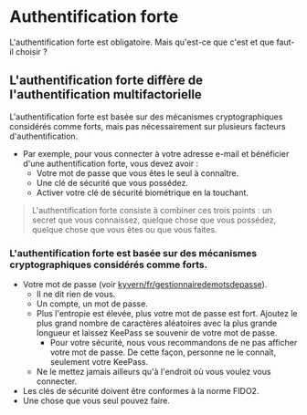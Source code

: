 # Authentification forte
L'authentification forte est obligatoire. Mais qu'est-ce que c'est et que faut-il choisir ?
## L'authentification forte diffère de l'authentification multifactorielle
L'authentification forte est basée sur des mécanismes cryptographiques considérés comme forts, mais pas nécessairement sur plusieurs facteurs d'authentification.
- Par exemple, pour vous connecter à votre adresse e-mail et bénéficier d'une authentification forte, vous devez avoir :
  - Votre mot de passe que vous êtes le seul à connaître.
  - Une clé de sécurité que vous possédez.
  - Activer votre clé de sécurité biométrique en la touchant.
> L'authentification forte consiste à combiner ces trois points : un secret que vous connaissez, quelque chose que vous possédez, quelque chose que vous êtes ou que vous faites.
### L'authentification forte est basée sur des mécanismes cryptographiques considérés comme forts.
- Votre mot de passe (voir [kyvern/fr/gestionnairedemotsdepasse](https://github.com/kyvernfoundation/kyvern/blob/main/fr/gestionnairedemotsdepasse.md)).
  - Il ne dit rien de vous.
  - Un compte, un mot de passe.
  - Plus l'entropie est élevée, plus votre mot de passe est fort. Ajoutez le plus grand nombre de caractères aléatoires avec la plus grande longueur et laissez KeePass se souvenir de votre mot de passe.
    - Pour votre sécurité, nous vous recommandons de ne pas afficher votre mot de passe. De cette façon, personne ne le connaît, seulement votre KeePass.
  - Ne le mettez jamais ailleurs qu'à l'endroit où vous voulez vous connecter.
- Les clés de sécurité doivent être conformes à la norme FIDO2.
- Une chose que vous seul pouvez faire.
